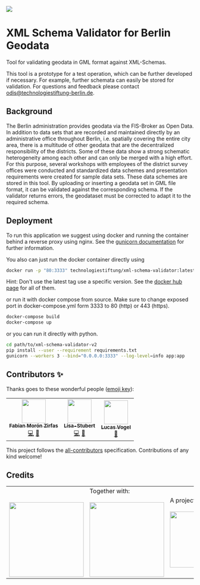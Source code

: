 ![](https://img.shields.io/badge/Built%20with%20%E2%9D%A4%EF%B8%8F-at%20Technologiestiftung%20Berlin-blue)

# XML Schema Validator for Berlin Geodata

Tool for validating geodata in GML format against XML-Schemas.

This tool is a prototype for a test operation, which can be further developed if necessary. For example, further schemata can easily be stored for validation. For questions and feedback please contact odis@technologiestiftung-berlin.de.

## Background

The Berlin administration provides geodata via the FIS-Broker as Open Data. In addition to data sets that are recorded and maintained directly by an administrative office throughout Berlin, i.e. spatially covering the entire city area, there is a multitude of other geodata that are the decentralized responsibility of the districts. Some of these data show a strong schematic heterogeneity among each other and can only be merged with a high effort. For this purpose, several workshops with employees of the district survey offices were conducted and standardized data schemes and presentation requirements were created for sample data sets. These data schemes are stored in this tool. By uploading or inserting a geodata set in GML file format, it can be validated against the corresponding schema. If the validator returns errors, the geodataset must be corrected to adapt it to the required schema.

## Deployment

To run this application we suggest using docker and running the container behind a reverse proxy using nginx. See the [gunicorn documentation](https://docs.gunicorn.org/en/latest/deploy.html) for further information.

You also can just run the docker container directly using

```bash
docker run -p "80:3333" technologiestiftung/xml-schema-validator:latest
```

Hint: Don't use the latest tag use a specific version. See the [docker hub page](https://hub.docker.com/r/technologiestiftung/xml-schema-validator/tags) for all of them.

or run it with docker compose from source. Make sure to change exposed port in docker-compose.yml form 3333 to 80 (http) or 443 (https).

```bash
docker-compose build
docker-compose up
```

or you can run it directly with python.

```bash
cd path/to/xml-schema-validator-v2
pip install --user --requirement requirements.txt
gunicorn --workers 3 --bind="0.0.0.0:3333" --log-level=info app:app
```

## Contributors ✨

Thanks goes to these wonderful people ([emoji key](https://allcontributors.org/docs/en/emoji-key)):

<!-- ALL-CONTRIBUTORS-LIST:START - Do not remove or modify this section -->
<!-- prettier-ignore-start -->
<!-- markdownlint-disable -->
<table>
  <tr>
    <td align="center"><a href="https://fabianmoronzirfas.me/"><img src="https://avatars.githubusercontent.com/u/315106?v=4?s=64" width="64px;" alt=""/><br /><sub><b>Fabian Morón Zirfas</b></sub></a><br /><a href="https://github.com/technologiestiftung/xml-schema-validator/commits?author=ff6347" title="Code">💻</a> <a href="https://github.com/technologiestiftung/xml-schema-validator/commits?author=ff6347" title="Documentation">📖</a></td>
    <td align="center"><a href="https://github.com/Lisa-Stubert"><img src="https://avatars.githubusercontent.com/u/61182572?v=4?s=64" width="64px;" alt=""/><br /><sub><b>Lisa-Stubert</b></sub></a><br /><a href="https://github.com/technologiestiftung/xml-schema-validator/commits?author=Lisa-Stubert" title="Code">💻</a> <a href="https://github.com/technologiestiftung/xml-schema-validator/commits?author=Lisa-Stubert" title="Documentation">📖</a></td>
    <td align="center"><a href="https://github.com/vogelino"><img src="https://avatars.githubusercontent.com/u/2759340?v=4?s=64" width="64px;" alt=""/><br /><sub><b>Lucas Vogel</b></sub></a><br /><a href="https://github.com/technologiestiftung/xml-schema-validator/commits?author=vogelino" title="Documentation">📖</a></td>
  </tr>
</table>

<!-- markdownlint-restore -->
<!-- prettier-ignore-end -->

<!-- ALL-CONTRIBUTORS-LIST:END -->

This project follows the [all-contributors](https://github.com/all-contributors/all-contributors) specification. Contributions of any kind welcome!

## Credits

<table>
  <tr>
    <td>
      <a href="https://odis-berlin.de">
        <br />
        <br />
        <img width="200" src="https://logos.citylab-berlin.org/logo-odis-berlin.svg" />
      </a>
    </td>
    <td>
      Together with: <a href="https://citylab-berlin.org/en/start/">
        <br />
        <br />
        <img width="200" src="https://logos.citylab-berlin.org/logo-citylab-berlin.svg" />
      </a>
    </td>
    <td>
      A project by: <a href="https://www.technologiestiftung-berlin.de/en/">
        <br />
        <br />
        <img width="150" src="https://logos.citylab-berlin.org/logo-technologiestiftung-berlin-en.svg" />
      </a>
    </td>
    <td>
      Supported by: <a href="https://www.berlin.de/sen/inneres/">
        <br />
        <br />
        <img width="100" src="https://logos.citylab-berlin.org/logo-berlin-seninnds-en.svg" />
      </a>
    </td>
  </tr>
</table>

